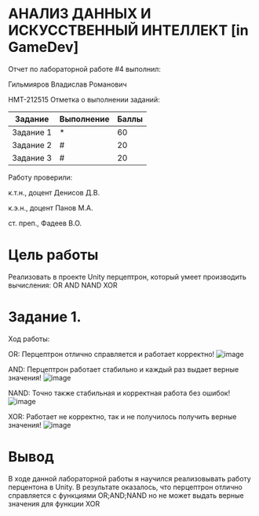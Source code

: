 # АНАЛИЗ ДАННЫХ И ИСКУССТВЕННЫЙ ИНТЕЛЛЕКТ [in GameDev]

Отчет по лабораторной работе #4 выполнил:

Гильмияров Владислав Романович

НМТ-212515 Отметка о выполнении заданий:

| Задание | Выполнение | Баллы |
| ------ | ------ | ------ |
| Задание 1 | * | 60 |
| Задание 2 | # | 20 |
| Задание 3 | # | 20 |


Работу проверили:

к.т.н., доцент Денисов Д.В.

к.э.н., доцент Панов М.А.

ст. преп., Фадеев В.О.

# Цель работы
Реализовать в проекте Unity перцептрон, который умеет производить вычисления:
OR
AND
NAND
XOR

# Задание 1.

Ход работы:

OR: Перцептрон отлично справляется и работает корректно!
![image](https://user-images.githubusercontent.com/114394198/204335048-5337c840-6250-4437-9c8b-eef044250c7d.png)

AND: Перцептрон работает стабильно и каждый раз выдает верные значения!
![image](https://user-images.githubusercontent.com/114394198/204341607-53464821-f84f-4849-bcb9-8797f6fe4712.png)

NAND: Точно также стабильная и корректная работа без ошибок!
![image](https://user-images.githubusercontent.com/114394198/204343721-9d3e9531-4ea2-4549-817b-bc5dfcc80073.png)

XOR: Работает не корректно, так и не получилось получить верные значения!
![image](https://user-images.githubusercontent.com/114394198/204344585-bfc4e25a-6bda-4957-8b52-23fd89f5edb1.png)

# Вывод
В ходе данной лабораторной работы я научился реализовывать работу перцентона в Unity.
В результате оказалось, что перцептрон отлично справляется с функциями OR;AND;NAND но не может выдать верные значения для функции XOR
